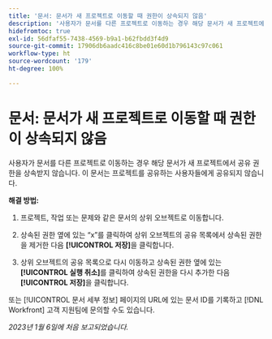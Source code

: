 ```yaml
---
title: '문서: 문서가 새 프로젝트로 이동할 때 권한이 상속되지 않음'
description: '사용자가 문서를 다른 프로젝트로 이동하는 경우 해당 문서가 새 프로젝트에서 공유 권한을 상속받지 않습니다. 이 문서는 프로젝트를 공유하는 사용자들에게 공유되지 않습니다. '
hidefromtoc: true
exl-id: 56dfaf55-7438-4569-b9a1-b62fbdd3f4d9
source-git-commit: 17906db6aadc416c8be01e60d1b796143c97c061
workflow-type: ht
source-wordcount: '179'
ht-degree: 100%

---
```


# 문서: 문서가 새 프로젝트로 이동할 때 권한이 상속되지 않음

<!-- This Known Issue is on the TOC for both Workfront and Workfront Proof-->

<!--Valid issue, won't fix.-->

사용자가 문서를 다른 프로젝트로 이동하는 경우 해당 문서가 새 프로젝트에서 공유 권한을 상속받지 않습니다. 이 문서는 프로젝트를 공유하는 사용자들에게 공유되지 않습니다.

**해결 방법:**

1. 프로젝트, 작업 또는 문제와 같은 문서의 상위 오브젝트로 이동합니다.

1. 상속된 권한 옆에 있는 “x”를 클릭하여 상위 오브젝트의 공유 목록에서 상속된 권한을 제거한 다음 **[!UICONTROL 저장]**&#x200B;을 클릭합니다.

1. 상위 오브젝트의 공유 목록으로 다시 이동하고 상속된 권한 옆에 있는 **[!UICONTROL 실행 취소]**&#x200B;를 클릭하여 상속된 권한을 다시 추가한 다음 **[!UICONTROL 저장]**&#x200B;을 클릭합니다.

또는 [!UICONTROL 문서 세부 정보] 페이지의 URL에 있는 문서 ID를 기록하고 [!DNL Workfront] 고객 지원팀에 문의할 수도 있습니다.

_2023년 1월 6일에 처음 보고되었습니다._
